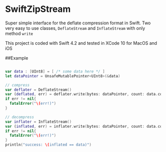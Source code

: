 # SwiftZipStream
Super simple interface for the deflate compression format in Swift. Two very easy to use classes, `DeflateStream` and `InflateStream` with only method `write`

This project is coded with Swift 4.2 and tested in XCode 10 for MacOS and iOS

##Example

```swift

var data : [UInt8] = [ /* some data here */ ]
let dataPointer = UnsafeMutablePointer<UInt8>(&data)

// compress
var deflater = DeflateStream()
var (deflated, err) = deflater.write(bytes: dataPointer, count: data.count, flush: true)
if err != nil{
  fatalError("\(err!)")
}

// decompress
var inflater = InflateStream()
var (inflated, err) = inflater.write(bytes: dataPointer, count: data.count, flush: true)
if err != nil{
  fatalError("\(err!)")
}
println("success: \(inflated == data)")
```
